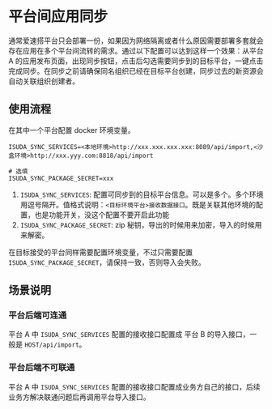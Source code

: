 # 平台间应用同步

通常爱速搭平台只会部署一份，如果因为网络隔离或者什么原因需要部署多套就会存在应用在多个平台间流转的需求。通过以下配置可以达到这样一个效果：从平台 A 的应用发布页面，出现同步按钮，点击后勾选需要同步到的目标平台，一键点击完成同步。在同步之前请确保同名组织已经在目标平台创建，同步过去的新资源会自动关联组织创建者。


## 使用流程

在其中一个平台配置 docker 环境变量。

```
ISUDA_SYNC_SERVICES=<本地环境>http://xxx.xxx.xxx.xxx:8089/api/import,<沙盒环境>http://xxx.yyy.com:8818/api/import

# 选填
ISUDA_SYNC_PACKAGE_SECRET=xxx
```

1. `ISUDA_SYNC_SERVICES`: 配置可同步到的目标平台信息。可以是多个。多个环境用逗号隔开。值格式说明：`<目标环境平台>接收数据接口`。既是关联其他环境的配置，也是功能开关，没这个配置不要开启此功能
2. `ISUDA_SYNC_PACKAGE_SECRET`: zip 秘钥，导出的时候用来加密，导入的时候用来解密。

在目标接受的平台同样需要配置环境变量，不过只需要配置 `ISUDA_SYNC_PACKAGE_SECRET`，请保持一致，否则导入会失败。

## 场景说明

### 平台后端可连通

平台 A 中 `ISUDA_SYNC_SERVICES` 配置的接收接口配置成 平台 B 的导入接口，一般是 `HOST/api/import`。

### 平台后端不可联通

平台 A 中 `ISUDA_SYNC_SERVICES` 配置的接收接口配置成业务方自己的接口，后续业务方解决联通问题后再调用平台导入接口。
